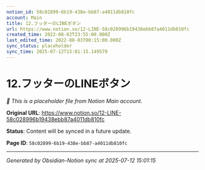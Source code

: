 ```yaml
---
notion_id: 58c02899-6b19-438e-bb87-a4011db810fc
account: Main
title: 12.フッターのLINEボタン
url: https://www.notion.so/12-LINE-58c028996b19438ebb87a4011db810fc
created_time: 2022-08-02T23:55:00.000Z
last_edited_time: 2022-08-03T00:15:00.000Z
sync_status: placeholder
sync_time: 2025-07-12T15:01:15.149579
---
```


# 12.フッターのLINEボタン

*🔄 This is a placeholder file from Notion Main account.*

**Original URL**: https://www.notion.so/12-LINE-58c028996b19438ebb87a4011db810fc

**Status**: Content will be synced in a future update.

**Page ID**: `58c02899-6b19-438e-bb87-a4011db810fc`

---

*Generated by Obsidian-Notion sync at 2025-07-12 15:01:15*
